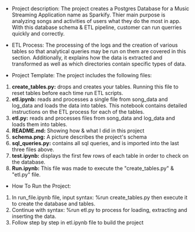 - Project description:
The project creates a Postgres Database for a Music Streaming Application name as Sparkify. Thier main purpose is analyzing songs and activities of users what they do the most in app.
With this database schema & ETL pipeline, customer can run querries quickly and correctly.

- ETL Process: 
The processing of the logs and the creation of various tables so that analytical queries may be run on them are covered in this section. Additionally, it explains how the data is extracted and transformed as well as which directories contain specific types of data.

- Project Template: 
The project includes the following files:
1. **create_tables.py:** drops and creates your tables. Running this file to reset tables before each time run ETL scripts.
2. **etl.ipynb:** reads and processes a single file from song_data and log_data and loads the data into tables. This notebook contains detailed instructions on the ETL process for each of the tables.
3. **etl.py:** reads and processes files from song_data and log_data and loads them into tables.
4. **README.md:** Showing how & what I did in this project
5. **schema.png:** A picture describes the project's schema
6. **sql_queries.py:** contains all sql queries, and is imported into the last three files above.
7. **test.ipynb:** displays the first few rows of each table in order to check on the database.
8. **Run.ipynb:** This file was made to execute the "create_tables.py" & "etl.py" file.

- How To Run the Project: 
1. In run_file.ipynb file, input syntax: %run create_tables.py then execute it to create the database and tables.
2. Continue with syntax: %run etl.py to process for loading, extracting and inserting the data.
3. Follow step by step in etl.ipynb file to build the project